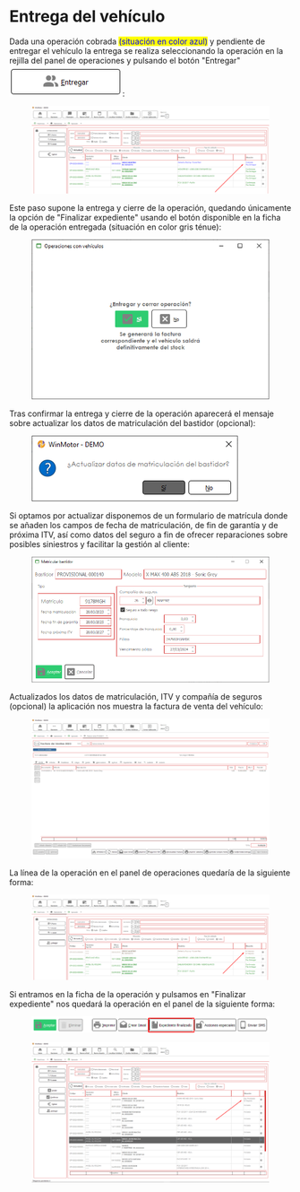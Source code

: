 # Entrega del vehículo

Dada una operación cobrada <mark style="color:blue;">(situación en color azul)</mark> y pendiente de entregar el vehículo la entrega se realiza seleccionando la operación en la rejilla del panel de operaciones y pulsando el botón "Entregar" ![](<../../../../.gitbook/assets/imagen (12) (1) (2).png>):

<figure><img src="../../../../.gitbook/assets/imagen (1) (5).png" alt=""><figcaption></figcaption></figure>

Este paso supone la entrega y cierre de la operación, quedando únicamente la opción de "Finalizar expediente" usando el botón disponible en la ficha de la operación entregada (situación en color gris ténue):

<figure><img src="../../../../.gitbook/assets/imagen (17) (2).png" alt=""><figcaption></figcaption></figure>

Tras confirmar la entrega y cierre de la operación aparecerá el mensaje sobre actualizar los datos de matriculación del bastidor (opcional):

<figure><img src="../../../../.gitbook/assets/imagen (13) (1) (1).png" alt=""><figcaption></figcaption></figure>

Si optamos por actualizar disponemos de un formulario de matrícula donde se añaden los campos de fecha de matriculación, de fin de garantía y de próxima ITV, así como datos del seguro a fin de ofrecer reparaciones sobre posibles siniestros y facilitar la gestión al cliente:

<figure><img src="../../../../.gitbook/assets/imagen (2) (1) (1) (1) (2).png" alt=""><figcaption></figcaption></figure>

Actualizados los datos de matriculación, ITV y compañía de seguros (opcional) la aplicación nos muestra la factura de venta del vehículo:

<figure><img src="../../../../.gitbook/assets/imagen (18) (3).png" alt=""><figcaption></figcaption></figure>

La línea de la operación en el panel de operaciones quedaría de la siguiente forma:

<figure><img src="../../../../.gitbook/assets/imagen (3) (1) (1) (1) (2).png" alt=""><figcaption></figcaption></figure>

Si entramos en la ficha de la operación y pulsamos en "Finalizar expediente" nos quedará la operación en el panel de la siguiente forma:

<figure><img src="../../../../.gitbook/assets/imagen (15) (4).png" alt=""><figcaption></figcaption></figure>

<figure><img src="../../../../.gitbook/assets/imagen (36) (1).png" alt=""><figcaption></figcaption></figure>
